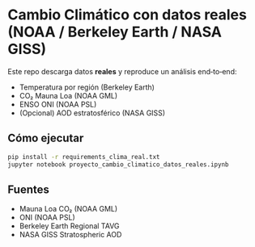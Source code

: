 # Cambio Climático con **datos reales** (NOAA / Berkeley Earth / NASA GISS)

Este repo descarga datos **reales** y reproduce un análisis end‑to‑end:
- Temperatura por región (Berkeley Earth)
- CO₂ Mauna Loa (NOAA GML)
- ENSO ONI (NOAA PSL)
- (Opcional) AOD estratosférico (NASA GISS)

## Cómo ejecutar
```bash
pip install -r requirements_clima_real.txt
jupyter notebook proyecto_cambio_climatico_datos_reales.ipynb
```

## Fuentes
- Mauna Loa CO₂ (NOAA GML)
- ONI (NOAA PSL)
- Berkeley Earth Regional TAVG
- NASA GISS Stratospheric AOD
